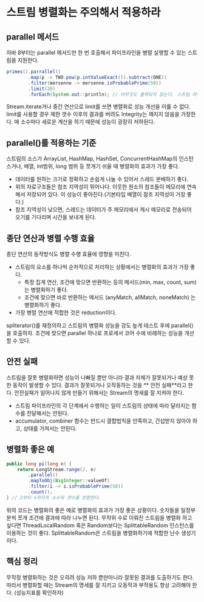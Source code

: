 # 스트림 병렬화는 주의해서 적용하라
## parallel 메서드
자바 8부터는 parallel 메서드만 한 번 호출해서 파이프라인을 병렬 실행할 수 있는 스트림을 지원한다.
```java
primes().parrallel()
        .map(p -> TWO.pow(p.intValueExact()).subtract(ONE))
        .filter(mersenne -> mersenne.isProbablePrime(50))
        .limit(20)
        .forEach(System.out::println); // 아무것도 출력되지 않는다. 스트림 라이브러리가 파이프라인을 병렬화하는 방법을 찾아내지 못하기 떄문이다.
```
Stream.iterate거나 중간 연산으로 limit를 쓰면 병렬화로 성능 개선을 이룰 수 없다. limit를 사용할 경우 제한 갯수 이후의 결과를 버려도 Integrity는 깨지지 않음을 가정한다. 매 소수마다 새로운 계산을 하기 때문에 성능이 굉장히 저하된다.
## parallel()를 적용하는 기준
스트림의 소스가 ArrayList, HashMap, HashSet, ConcurrentHashMap의 인스턴스거나, 배열, int범위, long 범위 등 쪼개기 쉬울 때 병렬화의 효과가 가장 좋다.
- 데이터를 원하는 크기로 정확하고 손쉽게 나눌 수 있어서 스레드 분배하기 좋다.
- 위의 자료구조들은 참조 지역성이 뛰어나다. 이웃한 원소의 참조들이 메모리에 연속해서 저장되어 있다. 이 성능이 좋아진다.(기본타입 배열이 참조 지역성이 가장 좋다.)
- 참조 지역성이 낮으면, 스레드는 데이터가 주 메모리에서 캐시 메모리로 전송되어 오기를 기다리며 시간을 보내게 된다.
## 종단 연산과 병렬 수행 효율
종단 연산의 동작방식도 병렬 수행 효율에 영향을 미친다.
- 스트림의 요소를 하나씩 순차적으로 처리하는 상황에서는 병렬화의 효과가 가장 좋다.
  - 특정 집계 연산, 조건에 맞으면 반환하는 등의 메서드(min, max, count, sum) 는 병렬화하기 좋다.
  - 조건에 맞으면 바로 반환하는 메서드 (anyMatch, allMatch, noneMatch) 는 병렬화하기 좋다.
- 가장 병렬 연산에 적합한 것은 reduction이다. 

spliterator()를 재정의하고 스트림의 병렬화 성능을 강도 높게 테스트 후에 parallel()을 호출하자.
조건에 맞으면 parallel 하나로 프로세서 코어 수에 비례하는 성능을 개선할 수 있다.

## 안전 실패
스트림을 잘못 병렬화하면 성능이 나빠질 뿐만 아니라 결과 자체가 잘못되거나 예상 못한 동작이 발생할 수 있다. 결과가 잘못되거나 오작동하는 것을 ** 안전 실패**라고 한다.
안전실패가 일어나지 않게 만들기 위해서는 Stream의 명세를 잘 지켜야 한다.
- 스트림 파이프라인의 각 단계에서 수행하는 일이 스트림의 상태에 따라 달라지는 함수를 전달해서는 안된다.
- accumulator, combiner 함수는 반드시 결합법칙을 만족하고, 간섭받지 않아야 하고, 상태를 가져서는 안된다.
## 병렬화 좋은 예
```java
public long pi(long n) {
    return LongStream.range(2, n)
        .parallel()
        .mapToObj(BigInteger::valueOf)
        .filter(i -> i.isProbablePrime(50))
        .count();   
} // 2부터 n까지의 소수의 갯수를 반환한다.
```
위의 코드는 병렬화의 좋은 예로 병렬화의 효과가 가장 좋은 상황이다. 숫자들을 일정부분씩 쪼개 조건에 결과에 따라 나누면 된다. 
무작위 수로 이뤄진 스트림을 병렬화 하고 싶다면 ThreadLocalRandom 혹은 Random보다는 SplittableRandom 인스턴스를 이용하는 것이 좋다. SplittableRandom은 스트림을 병렬화하기에 적합한 난수 생성기이다.
## 핵심 정리
무작정 병렬화하는 것은 오히려 성능 저하 뿐만아니라 잘못된 결과를 도출하기도 한다. 따라서 병렬화할 때는 Stream의 명세를 잘 지키고 오동작과 부작용도 항상 고려해야 한다. (성능지표를 확인하자)
